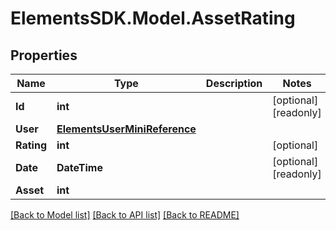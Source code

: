 # ElementsSDK.Model.AssetRating

## Properties

Name | Type | Description | Notes
------------ | ------------- | ------------- | -------------
**Id** | **int** |  | [optional] [readonly] 
**User** | [**ElementsUserMiniReference**](ElementsUserMiniReference.md) |  | 
**Rating** | **int** |  | [optional] 
**Date** | **DateTime** |  | [optional] [readonly] 
**Asset** | **int** |  | 

[[Back to Model list]](../#documentation-for-models) [[Back to API list]](../#documentation-for-api-endpoints) [[Back to README]](../)

